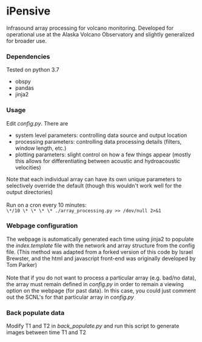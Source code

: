 # iPensive
Infrasound array processing for volcano monitoring. Developed for operational use at the Alaska Volcano Observatory and slightly generalized for broader use.

### Dependencies
Tested on python 3.7<br>

- obspy<br>
- pandas<br>
- jinja2<br>

### Usage
Edit <i>config.py</i>. There are<br>
- system level parameters: controlling data source and output location<br>
- processing parameters: controlling data processing details (filters, window length, etc.)<br>
- plotting parameters: slight control on how a few things appear (mostly this allows for differentiating between acoustic and hydroacoustic velocities)<br>

Note that each individual array can have its own unique parameters to selectively override the default (though this wouldn't work well for the output directories)<br>
<br>
Run on a cron every 10 minutes:<br>
`\*/10 \* \* \* \* ./array_processing.py >> /dev/null 2>&1` <br>


### Webpage configuration
The webpage is automatically generated each time using jinja2 to populate the <i>index.template</i> file with the network and array structure from the config file.
(This method was adapted from a forked version of this code by Israel Brewster, and the html and javascript front-end was originally developed by Tom Parker)<br><br>
Note that if you do not want to process a particular array (e.g. bad/no data), the array must remain defined in <i>config.py</i> in order to remain a viewing option on the webpage (for past data). In this case, you could just comment out the SCNL's for that particular array in <i>config.py</i> 

### Back populate data
Modify T1 and T2 in <i>back_populate.py</i> and run this script to generate images between time T1 and T2